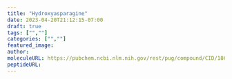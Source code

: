 ```yaml
---
title: "Hydroxyasparagine"
date: 2023-04-20T21:12:15-07:00
draft: true
tags: ["",""]
categories: ["",""]
featured_image: 
author: 
moleculeURL: https://pubchem.ncbi.nlm.nih.gov/rest/pug/compound/CID/18645657/record/SDF/?record_type=3d&response_type=display
peptideURL:
---
```


